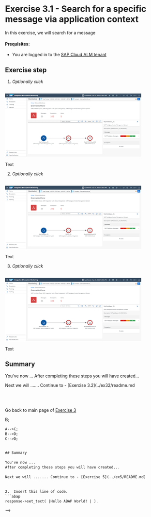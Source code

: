 # Exercise 3.1 - Search for a specific message via application context

In this exercise, we will search for a message

#### Prequisites:
- You are logged in to the [SAP Cloud ALM tenant](https://teched22-cloudalm-003.eu10.alm.cloud.sap/launchpad#Shell-home)

## Exercise step

1.	*Optionally* *click* 

   <br>![](/exercises/ex3/images/IMWorkforceTopoFieldglass.png) 
   
   Text
   
2.	*Optionally* *click* 

   <br>![](/exercises/ex3/images/IMWorkforceTopoFieldglass.png) 
   
   Text   

3.	*Optionally* *click* 

   <br>![](/exercises/ex3/images/IMWorkforceTopoFieldglass.png) 
   
   Text


## Summary

You've now ...
After completing these steps you will have created...

Next we will ....... Continue to - [Exercise 3.2](../ex32/readme.md

<br><br><br>Go back to main page of [Exercise 3](../../ex3/readme.md)

<!--
# Available metrics for Cloud Integration

In this exercise, we will ...

## Exercise steps

Run through the exercise steps in the given order.

#### Prequisites:
The Cloud Integration tenant is already registered. If not please run through exercises [Register a Cloud Integration tenant in LMS](../ex11/).

If not already done, please login to [SAP Cloud ALM tenant](https://teched22-cloudalm-003.authentication.eu10.hana.ondemand.com/).  

1.	Navigate t...

   <br>![](/exercises/ex1/images/CALMLandingHealthMon.png)
   
    >
    > *Important:*
    > Health monitoring do.....
    >
## Table

| Syntax      | Description |
| ----------- | ----------- |
| Header      | Title       |

## Task list

- [x] Write the press release
- [ ] Update the website
- [ ] Contact the media
- [ ] \(Optional) Open a followup issue

##H Highlights

I need to highlight these ==very important words==.

## Subscript

H~2~O

## Emoji

That is so funny! :joy:
@octocat :+1: This PR looks great - it's ready to merge! :shipit:
https://github.com/ikatyang/emoji-cheat-sheet/blob/master/README.md

## Heading ID

### My Great Heading {#custom-id}

## Nested lists

1. First list item
   - First nested list item
     - Second nested list item

## Flow chart

Here is a simple flow chart:

```mermaid
graph TD;
    A-->B;
    A-->C;
    B-->D;
    C-->D;
```

## Summary

You've now ...
After completing these steps you will have created...

Next we will ....... Continue to - [Exercise 5](../ex5/README.md)


2.	Insert this line of code.
```abap
response->set_text( |Hello ABAP World! | ). 
```

-->
